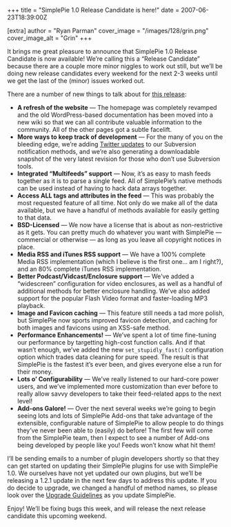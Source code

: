 +++
title = "SimplePie 1.0 Release Candidate is here!"
date = 2007-06-23T18:39:00Z

[extra]
author = "Ryan Parman"
cover_image = "/images/128/grin.png"
cover_image_alt = "Grin"
+++

It brings me great pleasure to announce that SimplePie 1.0 Release Candidate is now available! We’re calling this a “Release Candidate” because there are a couple more minor niggles to work out still, but we’ll be doing new release candidates every weekend for the next 2-3 weeks until we get the last of the (minor) issues worked out.

There are a number of new things to talk about for [this release](/wiki/misc/release_notes/simplepie_1.0):

- **A refresh of the website** — The homepage was completely revamped and the old WordPress-based documentation has been moved into a new wiki so that we can all contribute valuable information to the community. All of the other pages got a subtle facelift.
- **More ways to keep track of development** — For the many of you on the bleeding edge, we’re adding [Twitter updates](http://twitter.com/simplepie) to our Subversion notification methods, and we’re also generating a downloadable snapshot of the very latest revision for those who don’t use Subversion tools.
- **Integrated “Multifeeds” support** — Now, it’s as easy to mash feeds together as it is to parse a single feed. All of SimplePie’s native methods can be used instead of having to hack data arrays together.
- **Access ALL tags and attributes in the feed** — This was probably the most requested feature of all time. Not only do we make all of the data available, but we have a handful of methods available for easily getting to that data.
- **BSD-Licensed** — We now have a license that is about as non-restrictive as it gets. You can pretty much do whatever you want with SimplePie — commercial or otherwise — as long as you leave all copyright notices in place.
- **Media RSS and iTunes RSS support** — We have a 100% complete Media RSS implementation (which I believe is the first one… am I right?), and an 80% complete iTunes RSS implementation.
- **Better Podcast/Vidcast/Enclosure support** — We’ve added a “widescreen” configuration for video enclosures, as well as a handful of additional methods for better enclosure handling. We’ve also added support for the popular Flash Video format and faster-loading MP3 playback.
- **Image and Favicon caching** — This feature still needs a tad more polish, but SimplePie now sports improved favicon detection, and caching for both images and favicons using an XSS-safe method.
- **Performance Enhancements!** — We’ve spent a lot of time fine-tuning our performance by targetting high-cost function calls. And if that wasn’t enough, we’ve added the new `set_stupidly_fast()` configuration option which trades data cleaning for pure speed. The result is that SimplePie is the fastest it’s ever been, and gives everyone else a run for their money.
- **Lots o’ Configurability** — We’ve really listened to our hard-core power users, and we’ve implemented more customization than ever before to really allow savvy developers to take their feed-related apps to the next level!
- **Add-ons Galore!** — Over the next several weeks we’re going to begin seeing lots and lots of SimplePie Add-ons that take advantage of the extensible, configurable nature of SimplePie to allow people to do things they’ve never been able to (easily) do before! The first few will come from the SimplePie team, then I expect to see a number of Add-ons being developed by people like you! Feeds won’t know what hit them!

I’ll be sending emails to a number of plugin developers shortly so that they can get started on updating their SimplePie plugins for use with SimplePie 1.0. We ourselves have not yet updated our own plugins, but we’ll be releasing a 1.2.1 update in the next few days to address this update. If you do decide to upgrade, we changed a handful of method names, so please look over the [Upgrade Guidelines](/wiki/setup/upgrade) as you update SimplePie.

Enjoy! We’ll be fixing bugs this week, and will release the next release candidate this upcoming weekend.
